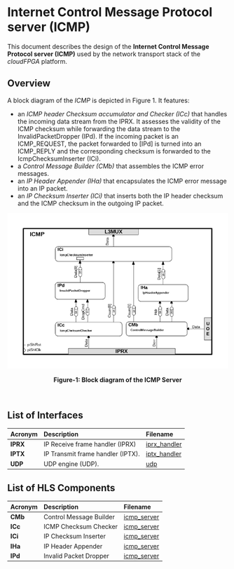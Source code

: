 # Internet Control Message Protocol server (ICMP)

This document describes the design of the **Internet Control Message Protocol server (ICMP)** used by the network transport stack of the *cloudFPGA* platform.

## Overview
A block diagram of the *ICMP* is depicted in Figure 1. It features: 
  - an *ICMP header Checksum accumulator and Checker (ICc)* that handles the incoming data stream from the IPRX. It assesses the validity of the ICMP checksum while forwarding the data stream to the InvalidPacketDropper (IPd). If the incoming packet is an ICMP_REQUEST, the packet forwarded to [IPd] is turned into an ICMP_REPLY and the corresponding checksum is forwarded to the IcmpChecksumInserter (ICi).
  - a *Control Message Builder (CMb)* that assembles the ICMP error messages.
  - an *IP Header Appender (IHa)* that encapsulates the ICMP error message into an IP packet. 
  - an *IP Checksum Inserter (ICi)* that inserts both the IP header checksum and the ICMP checksum in the outgoing IP packet.


![Block diagram of the ICMP](https://github.com/cloudFPGA/cFDK/blob/main/DOC/NTS/./images/Fig-ICMP-Structure.bmp?raw=true#center)
<p align="center"><b>Figure-1: Block diagram of the ICMP Server</b></p>
<br>

## List of Interfaces

| Acronym                                           | Description                                           | Filename
|:--------------------------------------------------|:------------------------------------------------------|:--------------
| **IPRX**                                          | IP Receive frame handler (IPRX)                       | [iprx_handler](../../SRA/LIB/SHELL/LIB/hls/NTS/iprx_handler/src/iprx_handler.cpp)
| **IPTX**                                          | IP Transmit frame handler (IPTX).                     | [iptx_handler](../../SRA/LIB/SHELL/LIB/hls/NTS/iptx_handler/src/iptx_handler.cpp)
| **UDP**                                           | UDP engine (UDP).                                     | [udp](../../SRA/LIB/SHELL/LIB/hls/NTS/udp/src/udp.hpp)


## List of HLS Components

| Acronym       | Description                 | Filename
|:--------------|:----------------------------|:--------------
| **CMb**       | Control Message Builder     | [icmp_server](../../SRA/LIB/SHELL/LIB/hls/NTS/icmp_server/src/icmp_server.cpp)
| **ICc**       | ICMP Checksum Checker       | [icmp_server](../../SRA/LIB/SHELL/LIB/hls/NTS/icmp_server/src/icmp_server.cpp)
| **ICi**       | IP Checksum Inserter        | [icmp_server](../../SRA/LIB/SHELL/LIB/hls/NTS/icmp_server/src/icmp_server.cpp)
| **IHa**       | IP Header Appender          | [icmp_server](../../SRA/LIB/SHELL/LIB/hls/NTS/icmp_server/src/icmp_server.cpp)
| **IPd**       | Invalid Packet Dropper      | [icmp_server](../../SRA/LIB/SHELL/LIB/hls/NTS/icmp_server/src/icmp_server.cpp)

